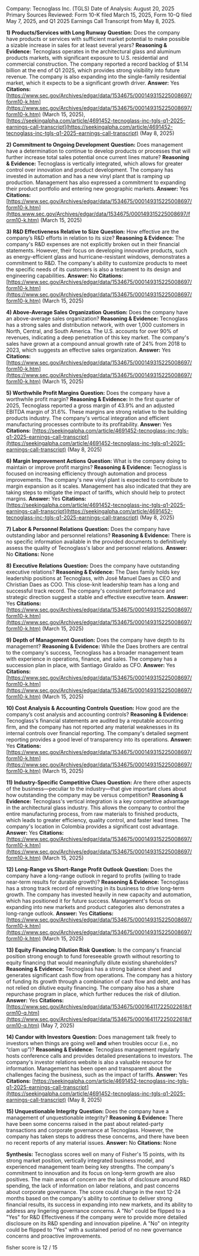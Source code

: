 Company: Tecnoglass Inc. (TGLS)
Date of Analysis: August 20, 2025
Primary Sources Reviewed: Form 10-K filed March 15, 2025, Form 10-Q filed May 7, 2025, and Q1 2025 Earnings Call Transcript from May 8, 2025.

**1) Products/Services with Long Runway**
**Question:** Does the company have products or services with sufficient market potential to make possible a sizable increase in sales for at least several years?
**Reasoning & Evidence:** Tecnoglass operates in the architectural glass and aluminum products markets, with significant exposure to U.S. residential and commercial construction. The company reported a record backlog of $1.14 billion at the end of Q1 2025, which provides strong visibility into future revenue. The company is also expanding into the single-family residential market, which it expects to be a significant growth driver.
**Answer:** Yes
**Citations:** [https://www.sec.gov/Archives/edgar/data/1534675/000149315225008697/form10-k.htm](https://www.sec.gov/Archives/edgar/data/1534675/000149315225008697/form10-k.htm) (March 15, 2025), [https://seekingalpha.com/article/4691452-tecnoglass-inc-tgls-q1-2025-earnings-call-transcript](https://seekingalpha.com/article/4691452-tecnoglass-inc-tgls-q1-2025-earnings-call-transcript) (May 8, 2025)

**2) Commitment to Ongoing Development**
**Question:** Does management have a determination to continue to develop products or processes that will further increase total sales potential once current lines mature?
**Reasoning & Evidence:** Tecnoglass is vertically integrated, which allows for greater control over innovation and product development. The company has invested in automation and has a new vinyl plant that is ramping up production. Management has also expressed a commitment to expanding their product portfolio and entering new geographic markets.
**Answer:** Yes
**Citations:** [https://www.sec.gov/Archives/edgar/data/1534675/000149315225008697/form10-k.htm](https.www.sec.gov/Archives/edgar/data/1534675/000149315225008697/form10-k.htm) (March 15, 2025)

**3) R&D Effectiveness Relative to Size**
**Question:** How effective are the company’s R&D efforts in relation to its size?
**Reasoning & Evidence:** The company's R&D expenses are not explicitly broken out in their financial statements. However, their focus on developing innovative products, such as energy-efficient glass and hurricane-resistant windows, demonstrates a commitment to R&D. The company's ability to customize products to meet the specific needs of its customers is also a testament to its design and engineering capabilities.
**Answer:** No
**Citations:** [https://www.sec.gov/Archives/edgar/data/1534675/000149315225008697/form10-k.htm](https://www.sec.gov/Archives/edgar/data/1534675/000149315225008697/form10-k.htm) (March 15, 2025)

**4) Above-Average Sales Organization**
**Question:** Does the company have an above-average sales organization?
**Reasoning & Evidence:** Tecnoglass has a strong sales and distribution network, with over 1,000 customers in North, Central, and South America. The U.S. accounts for over 90% of revenues, indicating a deep penetration of this key market. The company's sales have grown at a compound annual growth rate of 24% from 2018 to 2023, which suggests an effective sales organization.
**Answer:** Yes
**Citations:** [https://www.sec.gov/Archives/edgar/data/1534675/000149315225008697/form10-k.htm](https://www.sec.gov/Archives/edgar/data/1534675/000149315225008697/form10-k.htm) (March 15, 2025)

**5) Worthwhile Profit Margins**
**Question:** Does the company have a worthwhile profit margin?
**Reasoning & Evidence:** In the first quarter of 2025, Tecnoglass reported a gross margin of 43.9% and an adjusted EBITDA margin of 31.6%. These margins are strong relative to the building products industry. The company's vertical integration and efficient manufacturing processes contribute to its profitability.
**Answer:** Yes
**Citations:** [https://seekingalpha.com/article/4691452-tecnoglass-inc-tgls-q1-2025-earnings-call-transcript](https://seekingalpha.com/article/4691452-tecnoglass-inc-tgls-q1-2025-earnings-call-transcript) (May 8, 2025)

**6) Margin Improvement Actions**
**Question:** What is the company doing to maintain or improve profit margins?
**Reasoning & Evidence:** Tecnoglass is focused on increasing efficiency through automation and process improvements. The company's new vinyl plant is expected to contribute to margin expansion as it scales. Management has also indicated that they are taking steps to mitigate the impact of tariffs, which should help to protect margins.
**Answer:** Yes
**Citations:** [https://seekingalpha.com/article/4691452-tecnoglass-inc-tgls-q1-2025-earnings-call-transcript](https://seekingalpha.com/article/4691452-tecnoglass-inc-tgls-q1-2025-earnings-call-transcript) (May 8, 2025)

**7) Labor & Personnel Relations**
**Question:** Does the company have outstanding labor and personnel relations?
**Reasoning & Evidence:** There is no specific information available in the provided documents to definitively assess the quality of Tecnoglass's labor and personnel relations.
**Answer:** No
**Citations:** None

**8) Executive Relations**
**Question:** Does the company have outstanding executive relations?
**Reasoning & Evidence:** The Daes family holds key leadership positions at Tecnoglass, with José Manuel Daes as CEO and Christian Daes as COO. This close-knit leadership team has a long and successful track record. The company's consistent performance and strategic direction suggest a stable and effective executive team.
**Answer:** Yes
**Citations:** [https://www.sec.gov/Archives/edgar/data/1534675/000149315225008697/form10-k.htm](https://www.sec.gov/Archives/edgar/data/1534675/000149315225008697/form10-k.htm) (March 15, 2025)

**9) Depth of Management**
**Question:** Does the company have depth to its management?
**Reasoning & Evidence:** While the Daes brothers are central to the company's success, Tecnoglass has a broader management team with experience in operations, finance, and sales. The company has a succession plan in place, with Santiago Giraldo as CFO.
**Answer:** Yes
**Citations:** [https://www.sec.gov/Archives/edgar/data/1534675/000149315225008697/form10-k.htm](https://www.sec.gov/Archives/edgar/data/1534675/000149315225008697/form10-k.htm) (March 15, 2025)

**10) Cost Analysis & Accounting Controls**
**Question:** How good are the company’s cost analysis and accounting controls?
**Reasoning & Evidence:** Tecnoglass's financial statements are audited by a reputable accounting firm, and the company has not reported any material weaknesses in its internal controls over financial reporting. The company's detailed segment reporting provides a good level of transparency into its operations.
**Answer:** Yes
**Citations:** [https://www.sec.gov/Archives/edgar/data/1534675/000149315225008697/form10-k.htm](https://www.sec.gov/Archives/edgar/data/1534675/000149315225008697/form10-k.htm) (March 15, 2025)

**11) Industry-Specific Competitive Clues**
**Question:** Are there other aspects of the business—peculiar to the industry—that give important clues about how outstanding the company may be versus competition?
**Reasoning & Evidence:** Tecnoglass's vertical integration is a key competitive advantage in the architectural glass industry. This allows the company to control the entire manufacturing process, from raw materials to finished products, which leads to greater efficiency, quality control, and faster lead times. The company's location in Colombia provides a significant cost advantage.
**Answer:** Yes
**Citations:** [https://www.sec.gov/Archives/edgar/data/1534675/000149315225008697/form10-k.htm](https://www.sec.gov/Archives/edgar/data/1534675/000149315225008697/form10-k.htm) (March 15, 2025)

**12) Long-Range vs Short-Range Profit Outlook**
**Question:** Does the company have a long-range outlook in regard to profits (willing to trade near-term results for durable growth)?
**Reasoning & Evidence:** Tecnoglass has a strong track record of reinvesting in its business to drive long-term growth. The company has invested heavily in new capacity and automation, which has positioned it for future success. Management's focus on expanding into new markets and product categories also demonstrates a long-range outlook.
**Answer:** Yes
**Citations:** [https://www.sec.gov/Archives/edgar/data/1534675/000149315225008697/form10-k.htm](https://www.sec.gov/Archives/edgar/data/1534675/000149315225008697/form10-k.htm) (March 15, 2025)

**13) Equity Financing Dilution Risk**
**Question:** Is the company's financial position strong enough to fund foreseeable growth without resorting to equity financing that would meaningfully dilute existing shareholders?
**Reasoning & Evidence:** Tecnoglass has a strong balance sheet and generates significant cash flow from operations. The company has a history of funding its growth through a combination of cash flow and debt, and has not relied on dilutive equity financing. The company also has a share repurchase program in place, which further reduces the risk of dilution.
**Answer:** Yes
**Citations:** [https://www.sec.gov/Archives/edgar/data/1534675/000164117225022618/form10-q.htm](https://www.sec.gov/Archives/edgar/data/1534675/000164117225022618/form10-q.htm) (May 7, 2025)

**14) Candor with Investors**
**Question:** Does management talk freely to investors when things are going well **and** when troubles occur (i.e., no “clam up”)?
**Reasoning & Evidence:** Tecnoglass management regularly hosts conference calls and provides detailed presentations to investors. The company's investor relations website is also a valuable resource for information. Management has been open and transparent about the challenges facing the business, such as the impact of tariffs.
**Answer:** Yes
**Citations:** [https://seekingalpha.com/article/4691452-tecnoglass-inc-tgls-q1-2025-earnings-call-transcript](https://seekingalpha.com/article/4691452-tecnoglass-inc-tgls-q1-2025-earnings-call-transcript) (May 8, 2025)

**15) Unquestionable Integrity**
**Question:** Does the company have a management of unquestionable integrity?
**Reasoning & Evidence:** There have been some concerns raised in the past about related-party transactions and corporate governance at Tecnoglass. However, the company has taken steps to address these concerns, and there have been no recent reports of any material issues.
**Answer:** No
**Citations:** None

**Synthesis:**
Tecnoglass scores well on many of Fisher's 15 points, with its strong market position, vertically integrated business model, and experienced management team being key strengths. The company's commitment to innovation and its focus on long-term growth are also positives. The main areas of concern are the lack of disclosure around R&D spending, the lack of information on labor relations, and past concerns about corporate governance. The score could change in the next 12-24 months based on the company's ability to continue to deliver strong financial results, its success in expanding into new markets, and its ability to address any lingering governance concerns. A "No" could be flipped to a "Yes" for R&D Effectiveness if the company were to provide more detailed disclosure on its R&D spending and innovation pipeline. A "No" on integrity could be flipped to "Yes" with a sustained period of no new governance concerns and proactive improvements.

fisher score is 12 / 15